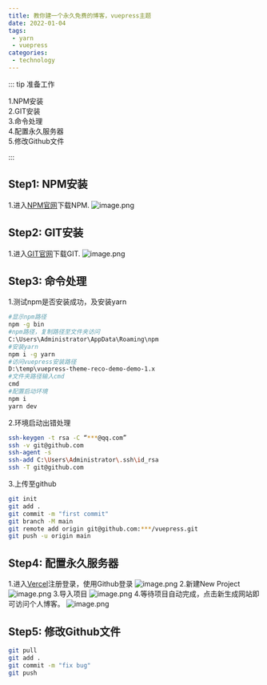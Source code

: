 ```yaml
---
title: 教你建一个永久免费的博客，vuepress主题
date: 2022-01-04
tags:
 - yarn
 - vuepress
categories:
 - technology
---
```


::: tip 准备工作

1.NPM安装<br>
2.GIT安装<br>
3.命令处理<br>
4.配置永久服务器<br>
5.修改Github文件

:::

## Step1: NPM安装

1.进入[NPM官网](https://nodejs.org/en/download/)下载NPM.
![image.png](https://s2.loli.net/2022/01/04/tgc5kLN8D7xGZ3M.png)

## Step2: GIT安装

1.进入[GIT官网](https://git-scm.com/downloads)下载GIT.
![image.png](https://s2.loli.net/2022/01/04/ANrjhEGzK5BsFD9.png)

## Step3: 命令处理

1.测试npm是否安装成功，及安装yarn

```bash
#显示npm路径
npm -g bin 
#npm路径，复制路径至文件夹访问
C:\Users\Administrator\AppData\Roaming\npm
#安装yarn
npm i -g yarn
#访问vuepress安装路径
D:\temp\vuepress-theme-reco-demo-demo-1.x
#文件夹路径输入cmd
cmd
#配置启动环境
npm i
yarn dev
```

2.环境启动出错处理

```bash
ssh-keygen -t rsa -C “***@qq.com” 
ssh -v git@github.com
ssh-agent -s
ssh-add C:\Users\Administrator\.ssh\id_rsa
ssh -T git@github.com
```

3.上传至github
```bash
git init
git add .
git commit -m "first commit"
git branch -M main
git remote add origin git@github.com:***/vuepress.git
git push -u origin main
```

## Step4: 配置永久服务器
1.进入[Vercel](https://vercel.com/login)注册登录，使用Github登录
![image.png](https://s2.loli.net/2022/01/04/pfBJLxCEAvTHneI.png)
2.新建New Project
![image.png](https://s2.loli.net/2022/01/04/q4cKw2imCI3txWz.png)
3.导入项目
![image.png](https://s2.loli.net/2022/01/04/5XNSZvHRGDqkBxM.png)
4.等待项目自动完成，点击新生成网站即可访问个人博客。
![image.png](https://s2.loli.net/2022/01/04/G4uyXDp9H2ki5Uw.png)

## Step5: 修改Github文件
```bash
git pull
git add .
git commit -m "fix bug"
git push
```
